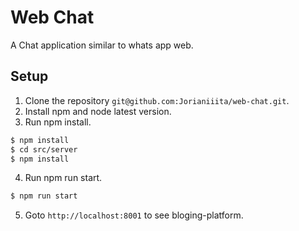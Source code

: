 # Web Chat
A Chat application similar to whats app web.

## Setup
1. Clone the repository `git@github.com:Jorianiiita/web-chat.git`.
2. Install npm and node latest version.
3. Run npm install.
```sh
$ npm install
$ cd src/server
$ npm install
```
4. Run npm run start.
```sh
$ npm run start
```
5. Goto `http://localhost:8001` to see bloging-platform.

